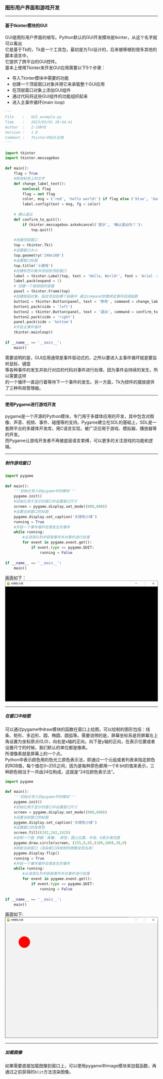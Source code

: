 ### 图形用户界面和游戏开发
***
#### 基于tkinter模块的GUI
GUI是图形用户界面的缩写。Python默认的GUI开发模块是tkinter，从这个名字就可以看出  
它是基于Tk的，Tk是一个工具包，最初是为Tcl设计的，后来被移植到很多其他的脚本语言中，  
它提供了跨平台的GUI控件。  
基本上使用Tkinter来开发GUI应用需要以下5个步骤：
* 导入Tkinter模块中需要的功能
* 创建一个顶层窗口对象并用它来承载整个GUI应用
* 在顶层窗口对象上添加GUI组件
* 通过代码将这些GUI组件的功能组织起来
* 进入主事件循环(main loop)  
```py
'''
File    :   GUI_example.py
Time    :   2023/03/01 20:44:41
Author  :   Z-JUNYE 
Version :   1.0
Comment :   Tkinter的GUI应用
'''

import tkinter
import tkinter.messagebox

def main():
    flag = True
    #修改标签上的文字
    def change_label_text():
        nonlocal flag
        flag = not flag
        color, msg = ('red', 'hello world!') if flag else ('blue', 'Goodbye world!')
        label.config(text = msg, fg = color)

    # 确认退出
    def confirm_to_quit():
        if tkinter.messagebox.askokcancel('提示', '确认退出吗？'):
            top.quit()

    #创建顶层窗口
    top = tkinter.Tk()
    #设置窗口大小
    top.geometry('240x160')
    #设置窗口标题
    top.title('小游戏')
    #创建标签对象并添加到顶层窗口
    label = tkinter.Label(top, text = 'Hello, World!', font = 'Arial -32', fg = 'red')
    label.pack(expand = 1)
    # 创建一个装按钮的容器
    panel = tkinter.Frame(top)
    #创建按钮对象，指定添加到哪个容器中 通过command参数绑定事件回调函数
    button1 = tkinter.Button(panel, text = '修改', command = change_label_text)
    button1.pack(side = 'left')
    button2 = tkinter.Button(panel, text = '退出', command = confirm_to_quit)
    button2.pack(side = 'right')
    panel.pack(side = 'bottom')
    #开启主事件循环
    tkinter.mainloop()

if __name__ == '__main__':
    main()
```
需要说明的是，GUI应用通常是事件驱动式的，之所以要进入主事件循环就是要监听鼠标、键盘  
等各种事件的发生并执行对应的代码对事件进行处理，因为事件会持续的发生，所以需要这样  
的一个循环一直运行着等待下一个事件的发生。另一方面，Tk为控件的摆放提供了三种布局管理器。
***
#### 使用Pygame进行游戏开发
pygame是一个开源的Python模块，专门用于多媒体应用的开发，其中包含对图像、声音、视频、事件、碰撞等的支持。Pygame建立在SDL的基础上，SDL是一套跨平台的多媒体开发库，用C语言实现，被广泛应用于游戏、模拟器、播放器等的开发。  
而Pygame让游戏开发者不再被底层语言束缚，可以更多的关注游戏的功能和逻辑。  
***
##### 制作游戏窗口
```py
import pygame

def main():
    '''初始化导入的pygame中的模块'''
    pygame.init()
    #初始化用于显示的窗口并设置窗口尺寸
    screen = pygame.display.set_mode((800,600))
    #设置当前窗口的标题
    pygame.display.set_caption('大球吃小球')
    running = True
    #开启一个事件循环处理发生的事件
    while running:
        #从消息队列中获取事件并对事件进行处理
        for event in pygame.event.get():
            if event.type == pygame.QUIT:
                running = False

if __name__ == '__main__':
    main()
```
画面如下：
![](./images/p1.png)

***
##### 在窗口中绘图
可以通过pygame中draw模块的函数在窗口上绘图，可以绘制的图形包括：线条、矩形、多边形、圆、椭圆、圆弧等。需要说明的是，屏幕坐标系是将屏幕左上角设置为坐标原点(0,0)，向右是x轴的正向，向下是y轴的正向，在表示位置或者设置尺寸的时候，我们默认的单位都是像素。  
所谓像素就是屏幕上的一个点。  
Python中表示颜色用的色光三原色表示法，即通过一个元组或者列表来指定颜色的RGB值，每个值在0~255之间，因为是每种原色都用一个8 bit的值来表示，三种颜色相当于一共由24位构成，这就是“24位颜色表示法”。

```py
import pygame

def main():
    '''初始化导入的pygame中的模块'''
    pygame.init()
    #初始化用于显示的窗口并设置窗口尺寸
    screen = pygame.display.set_mode((800,600))
    #设置当前窗口的标题
    pygame.display.set_caption('大球吃小球')
    #设置窗口的背景色
    screen.fill((242,242,242))
    #绘制一个圆 参数：屏幕， 颜色，圆心位置，半径，0表示填充圆
    pygame.draw.circle(screen, (255,0,0),(100,100),30,0)
    #刷新当前窗口（渲染窗口将绘制的图像呈现出来）
    pygame.display.flip()
    running = True
    #开启一个事件循环处理发生的事件
    while running:
        #从消息队列中获取事件并对事件进行处理
        for event in pygame.event.get():
            if event.type == pygame.QUIT:
                running = False

if __name__ == '__main__':
    main()
```
画面如下:
![](./images/p2.png)

***
##### 加载图像
如果需要直接加载图像到窗口上，可以使用pygame中image模块来加载函数，再通过之前获得的`blit`方法渲染图像。
